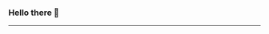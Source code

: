 ### Hello there 👋

<!-- ![javascript_logo](img/javascript_logo)
![javascript_logo](img/javascript_logo) -->
---
<!-- ## 	Stack -->
<!-- <div style="display: flex; gap: 5px;">
<img width="58px" height="48px" alt="mysql" src="img/vue.png" />
<img width="50px" alt="nodejs" src="img/node-js.png" />
<img width="50px" alt="ts" src="img/typescript.png" />
<img width="50px" alt="js" src="img/js.png" style="border-radius: 5px;"/>
<img width="50px" alt="bootstrap" src="img/bootstrap.png" />
<img width="50px" alt="sass" src="img/sass.png" />
<img width="50px" alt="php" src="img/php.png" />
<img width="50px" alt="html5" src="img/html-5.png" />
<img width="50px" alt="css3" src="img/css-3.png" />
<img width="50px" alt="figma" src="img/figma.png" />
<img width="50px" alt="postgre" src="img/postgre.png" />
<img width="50px" alt="mysql" src="img/mysql.png" />
<img width="50px" alt="mysql" src="img/vscode.jpg" /> -->

<!-- ## Also worked with before -->
<!-- ... -->

<!-- <img align="left" alt="HTML" width="50px" src="img/javascript_logo" />
<img align="left" alt="HTML" width="50px" src="img/javascript_logo" />
<img align="left" alt="HTML" width="50px" src="img/javascript_logo" /> -->
<!-- </div> -->
<!--
- 🔭 I’m currently working on ...
- 🌱 I’m currently learning ...
- 👯 I’m looking to collaborate on ...
- 🤔 I’m looking for help with ...
- 💬 Ask me about ...
- 📫 How to reach me: ...
- 😄 Pronouns: ...
- ⚡ Fun fact: ...
-->

